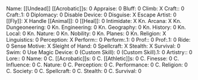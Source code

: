 Name: [[Undead]]
[[Acrobatic]]s: 0
Appraise: 0
Bluff: 0
Climb: X
Craft:: 0
Craft:.1: 0
Diplomacy: 0
Disable Device: 0
Disguise: X
Escape Artist: 0
[[Fly]]: X
Handle [[Animal]]: 0
[[Heal]]: 0
Intimidate: X
Kn. Arcana: X
Kn. Dungeoneering: 0
Kn. Engineering: 0
Kn. Geography: 0
Kn. History: 0
Kn. Local: 0
Kn. Nature: 0
Kn. Nobility: 0
Kn. Planes: 0
Kn. Religion: X
Linguistics: 0
Perception: X
Perform:: 0
Perform:.1: 0
Prof:: 0
Prof:.1: 0
Ride: 0
Sense Motive: X
Sleight of Hand: 0
Spellcraft: X
Stealth: X
Survival: 0
Swim: 0
Use Magic Device: 0
(Custom Skill): 0
(Custom Skill).1: 0
Artistry:: 0
Lore:: 0
Name: 0
C. [[Acrobatic]]s: 0
C. [[Athletic]]s: 0
C. Finesse: 0
C. Influence: 0
C. Nature: 0
C. Perception: 0
C. Performance: 0
C. Religion: 0
C. Society: 0
C. Spellcraft: 0
C. Stealth: 0
C. Survival: 0
